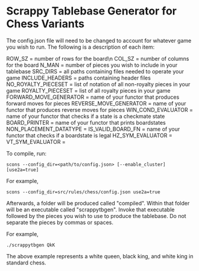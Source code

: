 # Scrappy Tablebase Generator for Chess Variants

The config.json file will need to be changed to account for whatever game you wish to run. The following is a description of each item:

ROW_SZ = number of rows for the board\n
COL_SZ = number of columns for the board
N_MAN = number of pieces you wish to include in your tablebase
SRC_DIRS = all paths containing files needed to operate your game
INCLUDE_HEADERS = paths containing header files
NO_ROYALTY_PIECESET = list of notation of all non-royalty pieces in your game
ROYALTY_PIECESET = list of all royalty pieces in your game
FORWARD_MOVE_GENERATOR = name of your functor that produces forward moves for pieces
REVERSE_MOVE_GENERATOR = name of your functor that produces reverse moves for pieces
WIN_COND_EVALUATOR = name of your functor that checks if a state is a checkmate state
BOARD_PRINTER = name of your functor that prints boardstates
NON_PLACEMENT_DATATYPE = 
IS_VALID_BOARD_FN = name of your functor that checks if a boardstate is legal
HZ_SYM_EVALUATOR = 
VT_SYM_EVALUATOR = 

To compile, run:
```
scons --config_dir=<path/to/config.json> [--enable_cluster] [use2a=true]
```

For example, 
```
scons --config_dir=src/rules/chess/config.json use2a=true
```

Afterwards, a folder will be produced called "compiled". Within that folder will be an executable called "scrappytbgen". Invoke that executable
followed by the pieces you wish to use to produce the tablebase. Do not separate the pieces by commas or spaces.

For example,
```
./scrappytbgen QkK
```

The above example represents a white queen, black king, and white king in standard chess.

